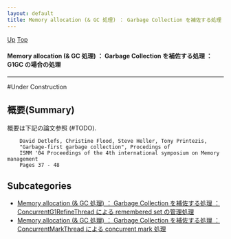 ```yaml
---
layout: default
title: Memory allocation (& GC 処理) ： Garbage Collection を補佐する処理 ： G1GC の場合の処理
---
```

[Up](novXUdyq9L.html) [Top](../index.html)

#### Memory allocation (& GC 処理) ： Garbage Collection を補佐する処理 ： G1GC の場合の処理

--- 
#Under Construction

## 概要(Summary)
概要は下記の論文参照 (#TODO).

        David Detlefs, Christine Flood, Steve Heller, Tony Printezis, 
        "Garbage-first garbage collection", Procedings of
        ISMM '04 Proceedings of the 4th international symposium on Memory management  
        Pages 37 - 48 




## Subcategories
* [Memory allocation (& GC 処理) ： Garbage Collection を補佐する処理 ： ConcurrentG1RefineThread による remembered set の管理処理  ](no2935dGZ.html)
* [Memory allocation (& GC 処理) ： Garbage Collection を補佐する処理 ： ConcurrentMarkThread による concurrent mark 処理  ](no2935d4w.html)




